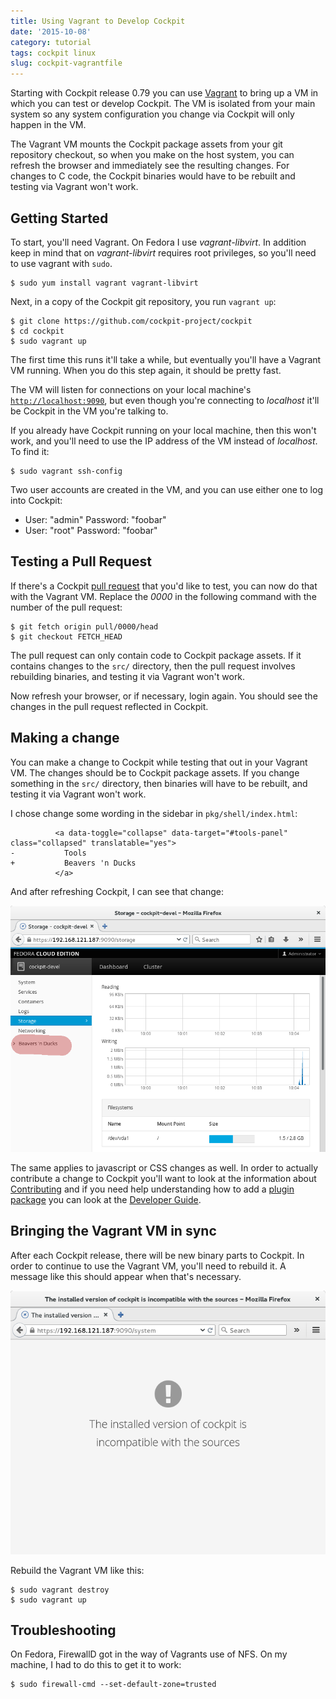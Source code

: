 ```yaml
---
title: Using Vagrant to Develop Cockpit
date: '2015-10-08'
category: tutorial
tags: cockpit linux
slug: cockpit-vagrantfile
---
```


Starting with Cockpit release 0.79 you can use [Vagrant](https://www.vagrantup.com/) to bring up a VM in which
you can test or develop Cockpit. The VM is isolated from your main system so any system configuration
you change via Cockpit will only happen in the VM.

The Vagrant VM mounts the Cockpit package assets from your git repository checkout, so when you make on the
host system, you can refresh the browser and immediately see the resulting changes. For changes to
C code, the Cockpit binaries would have to be rebuilt and testing via Vagrant won't work.


## Getting Started

To start, you'll need Vagrant. On Fedora I use *vagrant-libvirt*. In addition keep in mind that on
*vagrant-libvirt* requires root privileges, so you'll need to use vagrant with `sudo`.

```text
$ sudo yum install vagrant vagrant-libvirt
```

Next, in a copy of the Cockpit git repository, you run `vagrant up`:


```text
$ git clone https://github.com/cockpit-project/cockpit
$ cd cockpit
$ sudo vagrant up
```

The first time this runs it'll take a while, but eventually you'll have a Vagrant VM running. When you
do this step again, it should be pretty fast.

The VM will
listen for connections on your local machine's [`http://localhost:9090`](http://localhost:9090), but
even though you're connecting to *localhost* it'll be Cockpit in the VM you're talking to.

If you already have Cockpit running on your local machine, then this won't work, and you'll need to
use the IP address of the VM instead of *localhost*. To find it:

```text
$ sudo vagrant ssh-config
```

Two user accounts are created in the VM, and you can use either one to log into Cockpit:

 * User: "admin" Password: "foobar"
 * User: "root" Password: "foobar"


## Testing a Pull Request

If there's a Cockpit [pull request](https://github.com/cockpit-project/cockpit/pulls) that you'd like to
test, you can now do that with the Vagrant VM.  Replace the *0000* in the following command with the
number of the pull request:

```text
$ git fetch origin pull/0000/head
$ git checkout FETCH_HEAD
```

The pull request can only contain code to Cockpit package assets. If it contains changes to the `src/`
directory, then the pull request involves rebuilding binaries, and testing it via Vagrant won't work.

Now refresh your browser, or if necessary, login again. You should see the changes in the pull request
reflected in Cockpit.


## Making a change

You can make a change to Cockpit while testing that out in your Vagrant VM. The changes should be
to Cockpit package assets. If you change something in the `src/` directory, then binaries will have
to be rebuilt, and testing it via Vagrant won't work.

I chose change some wording in the sidebar in `pkg/shell/index.html`:

```text
          <a data-toggle="collapse" data-target="#tools-panel" class="collapsed" translatable="yes">
-           Tools
+           Beavers 'n Ducks
          </a>
```

And after refreshing Cockpit, I can see that change:

![Showing the change made](/images/vagrant-change.png)

The same applies to javascript or CSS changes as well. In order to actually contribute a change to Cockpit
you'll want to look at the information about
[Contributing](https://github.com/cockpit-project/cockpit/wiki/Contributing) and if you need help
understanding how to add a
[plugin package](https://cockpit-project.org/blog/creating-plugins-for-the-cockpit-user-interface.html)
you can look at the [Developer Guide](https://cockpit-project.org/guide/latest/development.html).


## Bringing the Vagrant VM in sync

After each Cockpit release, there will be new binary parts to Cockpit. In order to continue to use the
Vagrant VM, you'll need to rebuild it. A message like this should appear when that's necessary.

![Cockpit is incompatible with sources](/images/cockpit-incompatible-sources.png)

Rebuild the Vagrant VM like this:

```text
$ sudo vagrant destroy
$ sudo vagrant up
```

## Troubleshooting

On Fedora, FirewallD got in the way of Vagrants use of NFS. On my machine, I had to do this
to get it to work:

```text
$ sudo firewall-cmd --set-default-zone=trusted
